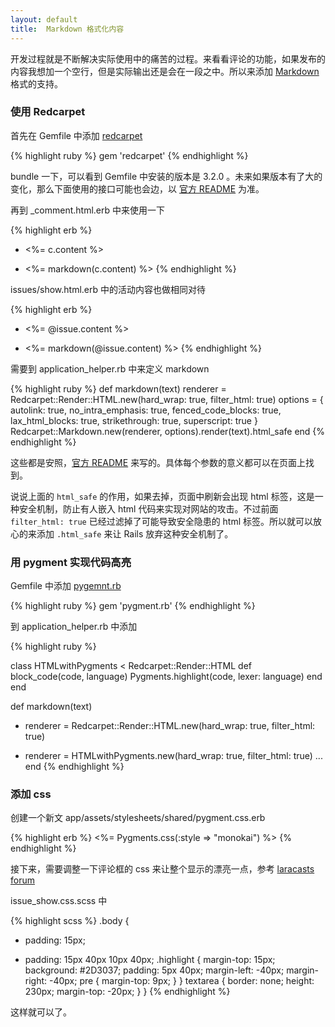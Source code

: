 ```yaml
---
layout: default
title:  Markdown 格式化内容
---
```


开发过程就是不断解决实际使用中的痛苦的过程。来看看评论的功能，如果发布的内容我想加一个空行，但是实际输出还是会在一段之中。所以来添加 [Markdown](https://help.github.com/articles/github-flavored-markdown/) 格式的支持。


### 使用 Redcarpet

首先在 Gemfile 中添加 [redcarpet](https://github.com/vmg/redcarpet)

{% highlight ruby %}
gem 'redcarpet'
{% endhighlight %}

bundle 一下，可以看到 Gemfile 中安装的版本是 3.2.0 。未来如果版本有了大的变化，那么下面使用的接口可能也会边，以 [官方 README](https://github.com/vmg/redcarpet) 为准。

再到 _comment.html.erb 中来使用一下

{% highlight erb %}
- <%= c.content %>
+ <%= markdown(c.content) %>
{% endhighlight %}

issues/show.html.erb 中的活动内容也做相同对待

{% highlight erb %}
- <%= @issue.content %>
+ <%= markdown(@issue.content) %>
{% endhighlight %}

需要到 application_helper.rb 中来定义 markdown

{% highlight ruby %}
def markdown(text)
  renderer = Redcarpet::Render::HTML.new(hard_wrap: true, filter_html: true)
  options = {
    autolink: true,
    no_intra_emphasis: true,
    fenced_code_blocks: true,
    lax_html_blocks: true,
    strikethrough: true,
    superscript: true
  }
  Redcarpet::Markdown.new(renderer, options).render(text).html_safe
end
{% endhighlight %}

这些都是安照，[官方 README](https://github.com/vmg/redcarpet) 来写的。具体每个参数的意义都可以在页面上找到。

说说上面的 `html_safe` 的作用，如果去掉，页面中刷新会出现 html 标签，这是一种安全机制，防止有人嵌入 html 代码来实现对网站的攻击。不过前面 `filter_html: true` 已经过滤掉了可能导致安全隐患的 html 标签。所以就可以放心的来添加 `.html_safe` 来让 Rails 放弃这种安全机制了。


### 用 pygment 实现代码高亮

Gemfile 中添加 [pygemnt.rb](https://github.com/tmm1/pygments.rb)

{% highlight ruby %}
gem 'pygment.rb'
{% endhighlight %}

<!-- 这样系统上就不用安装 pygment 了，所有的 py 代码都打包到 Gem 中了 -->

到 application_helper.rb 中添加

{% highlight ruby %}

class HTMLwithPygments < Redcarpet::Render::HTML
  def block_code(code, language)
    Pygments.highlight(code, lexer: language)
  end
end

def markdown(text)
- renderer = Redcarpet::Render::HTML.new(hard_wrap: true, filter_html: true)
+ renderer = HTMLwithPygments.new(hard_wrap: true, filter_html: true)
  ...
end
{% endhighlight %}


### 添加 css

创建一个新文  app/assets/stylesheets/shared/pygment.css.erb

{% highlight erb %}
<%= Pygments.css(:style => "monokai") %>
{% endhighlight %}

接下来，需要调整一下评论框的 css 来让整个显示的漂亮一点，参考 [laracasts forum](https://laracasts.com/discuss/channels/general-discussion/laravel-5-password-reset-subject)

issue_show.css.scss 中

{% highlight scss %}
.body {
- padding: 15px;
+ padding: 15px 40px 10px 40px;
  .highlight {
    margin-top: 15px;
    background: #2D3037;
    padding: 5px 40px;
    margin-left: -40px;
    margin-right: -40px;
    pre {
      margin-top: 9px;
    }
  }
  textarea {
    border: none;
    height: 230px;
    margin-top: -20px;
  }
}
{% endhighlight %}


这样就可以了。
